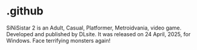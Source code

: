 # .github
SiNiSistar 2 is an Adult, Casual, Platformer, Metroidvania, video game. Developed and published by DLsite. It was released on 24 April, 2025, for Windows. Face terrifying monsters again!
